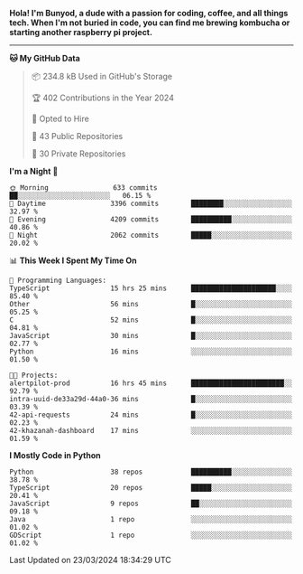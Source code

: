 <p>
<b>Hola! I'm Bunyod, a dude with a passion for coding, coffee, and all things tech. When I'm not buried in code, you can find me brewing kombucha or starting another raspberry pi project.</b>
</p>

---

<!--START_SECTION:waka-->
**🐱 My GitHub Data** 

> 📦 234.8 kB Used in GitHub's Storage 
 > 
> 🏆 402 Contributions in the Year 2024
 > 
> 💼 Opted to Hire
 > 
> 📜 43 Public Repositories 
 > 
> 🔑 30 Private Repositories 
 > 
**I'm a Night 🦉** 

```text
🌞 Morning                633 commits         ██░░░░░░░░░░░░░░░░░░░░░░░   06.15 % 
🌆 Daytime                3396 commits        ████████░░░░░░░░░░░░░░░░░   32.97 % 
🌃 Evening                4209 commits        ██████████░░░░░░░░░░░░░░░   40.86 % 
🌙 Night                  2062 commits        █████░░░░░░░░░░░░░░░░░░░░   20.02 % 
```


📊 **This Week I Spent My Time On** 

```text
💬 Programming Languages: 
TypeScript               15 hrs 25 mins      █████████████████████░░░░   85.40 % 
Other                    56 mins             █░░░░░░░░░░░░░░░░░░░░░░░░   05.25 % 
C                        52 mins             █░░░░░░░░░░░░░░░░░░░░░░░░   04.81 % 
JavaScript               30 mins             █░░░░░░░░░░░░░░░░░░░░░░░░   02.77 % 
Python                   16 mins             ░░░░░░░░░░░░░░░░░░░░░░░░░   01.50 % 

🐱‍💻 Projects: 
alertpilot-prod          16 hrs 45 mins      ███████████████████████░░   92.79 % 
intra-uuid-de33a29d-44a0-36 mins             █░░░░░░░░░░░░░░░░░░░░░░░░   03.39 % 
42-api-requests          24 mins             █░░░░░░░░░░░░░░░░░░░░░░░░   02.23 % 
42-khazanah-dashboard    17 mins             ░░░░░░░░░░░░░░░░░░░░░░░░░   01.59 % 
```

**I Mostly Code in Python** 

```text
Python                   38 repos            ██████████░░░░░░░░░░░░░░░   38.78 % 
TypeScript               20 repos            █████░░░░░░░░░░░░░░░░░░░░   20.41 % 
JavaScript               9 repos             ██░░░░░░░░░░░░░░░░░░░░░░░   09.18 % 
Java                     1 repo              ░░░░░░░░░░░░░░░░░░░░░░░░░   01.02 % 
GDScript                 1 repo              ░░░░░░░░░░░░░░░░░░░░░░░░░   01.02 % 
```




 Last Updated on 23/03/2024 18:34:29 UTC
<!--END_SECTION:waka-->
